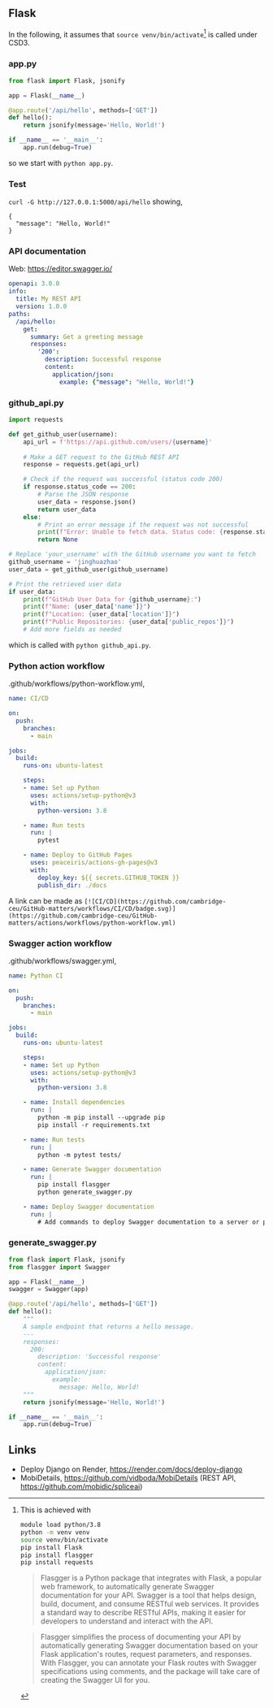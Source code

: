 ## Flask

In the following, it assumes that `source venv/bin/activate`[^1] is called under CSD3.

### app.py

```python
from flask import Flask, jsonify

app = Flask(__name__)

@app.route('/api/hello', methods=['GET'])
def hello():
    return jsonify(message='Hello, World!')

if __name__ == '__main__':
    app.run(debug=True)
```

so we start with `python app.py`.

### Test

`curl -G http://127.0.0.1:5000/api/hello` showing,

```
{
  "message": "Hello, World!"
}
```

### API documentation

Web: <https://editor.swagger.io/>

```yml
openapi: 3.0.0
info:
  title: My REST API
  version: 1.0.0
paths:
  /api/hello:
    get:
      summary: Get a greeting message
      responses:
        '200':
          description: Successful response
          content:
            application/json:
              example: {"message": "Hello, World!"}

```

### github_api.py

```python
import requests

def get_github_user(username):
    api_url = f'https://api.github.com/users/{username}'
    
    # Make a GET request to the GitHub REST API
    response = requests.get(api_url)

    # Check if the request was successful (status code 200)
    if response.status_code == 200:
        # Parse the JSON response
        user_data = response.json()
        return user_data
    else:
        # Print an error message if the request was not successful
        print(f"Error: Unable to fetch data. Status code: {response.status_code}")
        return None

# Replace 'your_username' with the GitHub username you want to fetch
github_username = 'jinghuazhao'
user_data = get_github_user(github_username)

# Print the retrieved user data
if user_data:
    print(f"GitHub User Data for {github_username}:")
    print(f"Name: {user_data['name']}")
    print(f"Location: {user_data['location']}")
    print(f"Public Repositories: {user_data['public_repos']}")
    # Add more fields as needed
```

which is called with `python github_api.py`.

### Python action workflow

.github/workflows/python-workflow.yml,

```yml
name: CI/CD

on:
  push:
    branches:
      - main

jobs:
  build:
    runs-on: ubuntu-latest

    steps:
    - name: Set up Python
      uses: actions/setup-python@v3
      with:
        python-version: 3.8

    - name: Run tests
      run: |
        pytest

    - name: Deploy to GitHub Pages
      uses: peaceiris/actions-gh-pages@v3
      with:
        deploy_key: ${{ secrets.GITHUB_TOKEN }}
        publish_dir: ./docs
```

A link can be made as `[![CI/CD](https://github.com/cambridge-ceu/GitHub-matters/workflows/CI/CD/badge.svg)](https://github.com/cambridge-ceu/GitHub-matters/actions/workflows/python-workflow.yml)`

### Swagger action workflow

.github/workflows/swagger.yml,

```yml
name: Python CI

on:
  push:
    branches:
      - main

jobs:
  build:
    runs-on: ubuntu-latest

    steps:
    - name: Set up Python
      uses: actions/setup-python@v3
      with:
        python-version: 3.8

    - name: Install dependencies
      run: |
        python -m pip install --upgrade pip
        pip install -r requirements.txt

    - name: Run tests
      run: |
        python -m pytest tests/

    - name: Generate Swagger documentation
      run: |
        pip install flasgger
        python generate_swagger.py

    - name: Deploy Swagger documentation
      run: |
        # Add commands to deploy Swagger documentation to a server or platform
```

### generate_swagger.py

```python
from flask import Flask, jsonify
from flasgger import Swagger

app = Flask(__name__)
swagger = Swagger(app)

@app.route('/api/hello', methods=['GET'])
def hello():
    """
    A sample endpoint that returns a hello message.
    ---
    responses:
      200:
        description: 'Successful response'
        content:
          application/json:
            example:
              message: Hello, World!
    """
    return jsonify(message='Hello, World!')

if __name__ == '__main__':
    app.run(debug=True)
```

## Links

- Deploy Django on Render, <https://render.com/docs/deploy-django>
- MobiDetails, <https://github.com/vidboda/MobiDetails> (REST API, <https://github.com/mobidic/spliceai>)

[^1]: This is achieved with
    
    ```bash
    module load python/3.8
    python -m venv venv
    source venv/bin/activate
    pip install Flask
    pip install flasgger
    pip install requests
    ```

    > Flasgger is a Python package that integrates with Flask, a popular web framework, to automatically generate Swagger documentation for your API. Swagger is a tool that helps design, build, document, and consume RESTful web services. It provides a standard way to describe RESTful APIs, making it easier for developers to understand and interact with the API.

    > Flasgger simplifies the process of documenting your API by automatically generating Swagger documentation based on your Flask application's routes, request parameters, and responses. With Flasgger, you can annotate your Flask routes with Swagger specifications using comments, and the package will take care of creating the Swagger UI for you.
